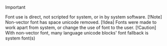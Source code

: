 > [!IMPORTANT]
> Font use is direct, not scripted for system, or in by system software.
> [!Note]
> Non-vector font has space unicode removed.
> [!Idea]
> Fonts were made to work apart from system, or change the use of font to the user.
> [!Caution]
> With non-vector font, many language unicode blocks' font fallback is system font(s) 
